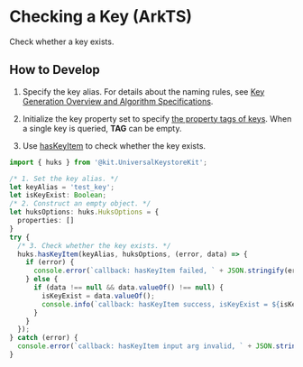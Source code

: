 # Checking a Key (ArkTS)

Check whether a key exists.

## How to Develop

1. Specify the key alias. For details about the naming rules, see [Key Generation Overview and Algorithm Specifications](huks-key-generation-overview.md).

2. Initialize the key property set to specify [the property tags of keys](../../reference/apis-universal-keystore-kit/js-apis-huks.md#hukstag). When a single key is queried, **TAG** can be empty.

3. Use [hasKeyItem](../../reference/apis-universal-keystore-kit/js-apis-huks.md#hukshaskeyitem11) to check whether the key exists.

```ts
import { huks } from '@kit.UniversalKeystoreKit';

/* 1. Set the key alias. */
let keyAlias = 'test_key';
let isKeyExist: Boolean;
/* 2. Construct an empty object. */
let huksOptions: huks.HuksOptions = {
  properties: []
}
try {
  /* 3. Check whether the key exists. */
  huks.hasKeyItem(keyAlias, huksOptions, (error, data) => {
    if (error) {
      console.error(`callback: hasKeyItem failed, ` + JSON.stringify(error));
    } else {
      if (data !== null && data.valueOf() !== null) {
        isKeyExist = data.valueOf();
        console.info(`callback: hasKeyItem success, isKeyExist = ${isKeyExist}`);
      }
    }
  });
} catch (error) {
  console.error(`callback: hasKeyItem input arg invalid, ` + JSON.stringify(error));
}
```
